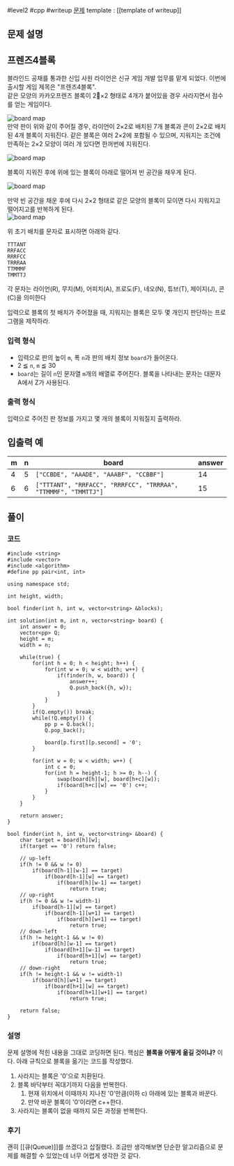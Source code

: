 
#level2 #cpp #writeup
[문제](https://school.programmers.co.kr/learn/courses/30/lessons/17679)
template : [[template of writeup]]

## 문제 설명

## 프렌즈4블록

블라인드 공채를 통과한 신입 사원 라이언은 신규 게임 개발 업무를 맡게 되었다. 이번에 출시할 게임 제목은 "프렌즈4블록".  
같은 모양의 카카오프렌즈 블록이 2×2 형태로 4개가 붙어있을 경우 사라지면서 점수를 얻는 게임이다.

![board map](http://t1.kakaocdn.net/welcome2018/pang1.png "Friends 4 block!")  
만약 판이 위와 같이 주어질 경우, 라이언이 2×2로 배치된 7개 블록과 콘이 2×2로 배치된 4개 블록이 지워진다. 같은 블록은 여러 2×2에 포함될 수 있으며, 지워지는 조건에 만족하는 2×2 모양이 여러 개 있다면 한꺼번에 지워진다.

![board map](http://t1.kakaocdn.net/welcome2018/pang2.png "Friends 4 block!")

블록이 지워진 후에 위에 있는 블록이 아래로 떨어져 빈 공간을 채우게 된다.

![board map](http://t1.kakaocdn.net/welcome2018/pang3.png "Friends 4 block!")

만약 빈 공간을 채운 후에 다시 2×2 형태로 같은 모양의 블록이 모이면 다시 지워지고 떨어지고를 반복하게 된다.  
![board map](http://t1.kakaocdn.net/welcome2018/pang4.png "Friends 4 block!")

위 초기 배치를 문자로 표시하면 아래와 같다.

```
TTTANT
RRFACC
RRRFCC
TRRRAA
TTMMMF
TMMTTJ
```

각 문자는 라이언(R), 무지(M), 어피치(A), 프로도(F), 네오(N), 튜브(T), 제이지(J), 콘(C)을 의미한다

입력으로 블록의 첫 배치가 주어졌을 때, 지워지는 블록은 모두 몇 개인지 판단하는 프로그램을 제작하라.

### 입력 형식

-   입력으로 판의 높이 `m`, 폭 `n`과 판의 배치 정보 `board`가 들어온다.
-   2 ≦ `n`, `m` ≦ 30
-   `board`는 길이 `n`인 문자열 `m`개의 배열로 주어진다. 블록을 나타내는 문자는 대문자 A에서 Z가 사용된다.

### 출력 형식

입력으로 주어진 판 정보를 가지고 몇 개의 블록이 지워질지 출력하라.

## 입출력 예

| m   | n   | board                                                          | answer |
| --- | --- | -------------------------------------------------------------- | ------ |
| 4   | 5   | `["CCBDE", "AAADE", "AAABF", "CCBBF"]`                         | 14     |
| 6   | 6   | `["TTTANT", "RRFACC", "RRRFCC", "TRRRAA", "TTMMMF", "TMMTTJ"]` | 15     |

## 풀이

### 코드

```
#include <string>
#include <vector>
#include <algorithm>
#define pp pair<int, int>

using namespace std;

int height, width;

bool finder(int h, int w, vector<string> &blocks);

int solution(int m, int n, vector<string> board) {
    int answer = 0;
    vector<pp> Q;
    height = m;
    width = n;
    
    while(true) {
        for(int h = 0; h < height; h++) {
            for(int w = 0; w < width; w++) {
                if(finder(h, w, board)) {
                    answer++;
                    Q.push_back({h, w});
                }
            }
        }
        if(Q.empty()) break;
        while(!Q.empty()) {
            pp p = Q.back();
            Q.pop_back();
            
            board[p.first][p.second] = '0';
        }
        
        for(int w = 0; w < width; w++) {
            int c = 0;
            for(int h = height-1; h >= 0; h--) {
                swap(board[h][w], board[h+c][w]);
                if(board[h+c][w] == '0') c++;
            }
        }
    }
    
    return answer;
}

bool finder(int h, int w, vector<string> &board) {
    char target = board[h][w];
    if(target == '0') return false;
    
    // up-left
    if(h != 0 && w != 0)
        if(board[h-1][w-1] == target)
            if(board[h-1][w] == target)
                if(board[h][w-1] == target)
                    return true;
    // up-right
    if(h != 0 && w != width-1)
        if(board[h-1][w] == target)
            if(board[h-1][w+1] == target)
                if(board[h][w+1] == target)
                    return true;
    // down-left
    if(h != height-1 && w != 0)
        if(board[h][w-1] == target)
            if(board[h+1][w-1] == target)
                if(board[h+1][w] == target)
                    return true;
    // down-right
    if(h != height-1 && w != width-1)
        if(board[h][w+1] == target)
            if(board[h+1][w] == target)
                if(board[h+1][w+1] == target)
                    return true;
    
    return false;
}
```

### 설명

문제 설명에 적힌 내용을 그대로 코딩하면 된다. 핵심은 **블록을 어떻게 옮길 것이냐?** 이다. 아래 규칙으로 블록을 옮기는 코드를 작성했다. 

1. 사라지는 블록은 '0'으로 치환된다.
2. 블록 바닥부터 꼭대기까지 다음을 반복한다.
	1. 현재 위치에서 이때까지 지나친 '0'만큼(이하 c) 아래에 있는 블록과 바꾼다.
	2. 만약 바꾼 블록이 '0'이라면 c++한다.
3. 사라지는 블록이 없을 때까지 모든 과정을 반복한다.

### 후기

괜히 [[큐(Queue)]]를 쓰겠다고 삽질했다. 조금만 생각해보면 단순한 알고리즘으로 문제를 해결할 수 있었는데 너무 어렵게 생각한 것 같다.

